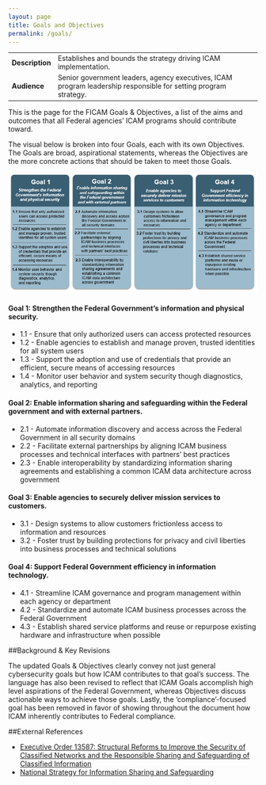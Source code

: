 ```yaml
---
layout: page
title: Goals and Objectives
permalink: /goals/
---
```

<table>
<tr><td><b>Description</b></td><td>Establishes and bounds the strategy driving ICAM implementation.</td></tr>
<tr><td><b>Audience</b></td><td>Senior government leaders, agency executives, ICAM program leadership responsible for setting program strategy.</td></tr>
</table>

This is the page for the FICAM Goals & Objectives, a list of the aims and outcomes that all Federal agencies’ ICAM programs should contribute toward.  

The visual below is broken into four Goals, each with its own Objectives. The Goals are broad, aspirational statements, whereas the Objectives are the more concrete actions that should be taken to meet those Goals.  

<div style="text-align:center"><img src="../img/GoalsObjectives.png"/></div>

#### Goal 1: Strengthen the Federal Government’s information and physical security.
* 1.1 - Ensure that only authorized users can access protected resources
* 1.2 - Enable agencies to establish and manage proven, trusted identities for all system users
* 1.3 - Support the adoption and use of credentials that provide an efficient, secure means of accessing resources
* 1.4 - Monitor user behavior and system security though diagnostics, analytics, and reporting 

#### Goal 2: Enable information sharing and safeguarding within the Federal government and with external partners.
* 2.1 - Automate information discovery and access across the Federal Government in all security domains
* 2.2 - Facilitate external partnerships by aligning ICAM business processes and technical interfaces with partners’ best practices
* 2.3 - Enable interoperability by standardizing information sharing agreements and establishing a common ICAM data architecture across government

#### Goal 3: Enable agencies to securely deliver mission services to customers.
* 3.1 - Design systems to allow customers frictionless access to information and resources
* 3.2 - Foster trust by building protections for privacy and civil liberties into business processes and technical solutions

#### Goal 4: Support Federal Government efficiency in information technology.
* 4.1 - Streamline ICAM governance and program management within each agency or department
* 4.2 - Standardize and automate ICAM business processes across the Federal Government
* 4.3 - Establish shared service platforms and reuse or repurpose existing hardware and infrastructure when possible

##Background & Key Revisions

The updated Goals & Objectives clearly convey not just general cybersecurity goals but how ICAM contributes to that goal’s success. The language has also been revised to reflect that ICAM Goals accomplish high level aspirations of the Federal Government, whereas Objectives discuss actionable ways to achieve those goals. Lastly, the ‘compliance’-focused goal has been removed in favor of showing throughout the document how ICAM inherently contributes to Federal compliance.  

##External References

* <a href="https://www.whitehouse.gov/the-press-office/2011/10/07/executive-order-13587-structural-reforms-improve-security-classified-net">Executive Order 13587: Structural Reforms to Improve the Security of Classified Networks and the Responsible Sharing and Safeguarding of Classified Information</a>
* <a href="https://www.whitehouse.gov/the-press-office/2012/12/19/national-strategy-information-sharing-and-safeguarding">National Strategy for Information Sharing and Safeguarding</a> 

